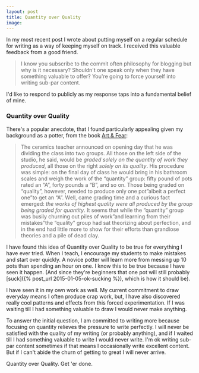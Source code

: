 ```yaml
---
layout: post
title: Quantity over Quality
image: 
---
```


In my most recent post I wrote about putting myself on a regular schedule for writing as a way of keeping myself on track. I received this valuable feedback from a good friend.

> I know you subscribe to the commit often philosophy for blogging but why is it necessary? Shouldn't one speak only when they have something valuable to offer? You're going to force yourself into writing sub-par content. 

I'd like to respond to publicly as my response taps into a fundamental belief of mine.

### Quantity over Quality

There's a popular anecdote, that I found particularly appealing given my background as a potter, from the book [Art & Fear](http://www.amazon.com/dp/0961454733/):

  > The ceramics teacher announced on opening day that he was dividing the class into two groups. All those on the left side of the studio, he said, would be *graded solely on the quantity of work they produced*, all those on the right *solely on its quality*.
  His procedure was simple: on the final day of class he would bring in his bathroom scales and weigh the work of the “quantity” group: fifty pound of pots rated an “A”, forty pounds a “B”, and so on. Those being graded on “quality”, however, needed to produce only one pot”albeit a perfect one”to get an “A”.
  Well, came grading time and a curious fact emerged: *the works of highest quality were all produced by the group being graded for quantity*. It seems that while the “quantity” group was busily churning out piles of work”and learning from their mistakes”the “quality” group had sat theorizing about perfection, and in the end had little more to show for their efforts than grandiose theories and a pile of dead clay.

I have found this idea of Quantity over Quality to be true for everything I have ever tried. When I teach, I encourage my students to make mistakes and start over quickly. A novice potter will learn more from messing up 10 pots than spending an hour on one. I know this to be true because I have seen it happen. (And since they're beginners that one pot will still probably [suck]({% post_url 2015-01-05-ok-sucking %}), which is how it should be). 

I have seen it in my own work as well. My current commitment to draw everyday means I often produce crap work, but, I have also discovered really cool patterns and effects from this forced experimentation. If I was waiting till I had something valuable to draw I would never make anything.

To answer the initial question, I am committed to writing more because focusing on quantity relieves the pressure to write perfectly. I will never be satisfied with the quality of my writing (or probably anything), and if I waited till I had something valuable to write I would never write. I'm ok writing sub-par content sometimes if that means I occasionally write excellent content. But if I can't abide the churn of getting to great I will never arrive.

Quantity over Quality. Get 'er done.